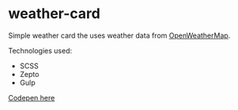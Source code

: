# weather-card

Simple weather card the uses weather data from [OpenWeatherMap](http://openweathermap.org/api).

Technologies used:

- SCSS
- Zepto
- Gulp

[Codepen here](http://codepen.io/joshbivens/pen/NGeBXo)
